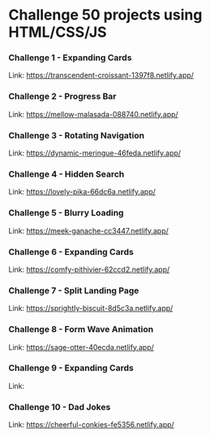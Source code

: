 # Challenge 50 projects using HTML/CSS/JS

### Challenge 1 - Expanding Cards
Link: https://transcendent-croissant-1397f8.netlify.app/

### Challenge 2 - Progress Bar
Link: https://mellow-malasada-088740.netlify.app/

### Challenge 3 - Rotating Navigation
Link: https://dynamic-meringue-46feda.netlify.app/

### Challenge 4 - Hidden Search
Link: https://lovely-pika-66dc6a.netlify.app/

### Challenge 5 - Blurry Loading
Link: https://meek-ganache-cc3447.netlify.app/

### Challenge 6 - Expanding Cards
Link: https://comfy-pithivier-62ccd2.netlify.app/

### Challenge 7 - Split Landing Page
Link: https://sprightly-biscuit-8d5c3a.netlify.app/

### Challenge 8 - Form Wave Animation
Link: https://sage-otter-40ecda.netlify.app/

### Challenge 9 - Expanding Cards
Link:

### Challenge 10 - Dad Jokes
Link: https://cheerful-conkies-fe5356.netlify.app/


